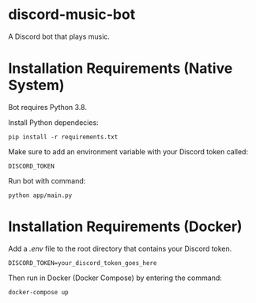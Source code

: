 # discord-music-bot
A Discord bot that plays music.


# **Installation Requirements (Native System)**

Bot requires Python 3.8.

Install Python dependecies:

```
pip install -r requirements.txt
```

Make sure to add an environment variable with your Discord token called:

```
DISCORD_TOKEN
```

Run bot with command:

```
python app/main.py
```



# **Installation Requirements (Docker)**

Add a *.env* file to the root directory that contains your Discord token.

```
DISCORD_TOKEN=your_discord_token_goes_here
```

Then run in Docker (Docker Compose) by entering the command:
```
docker-compose up
```
